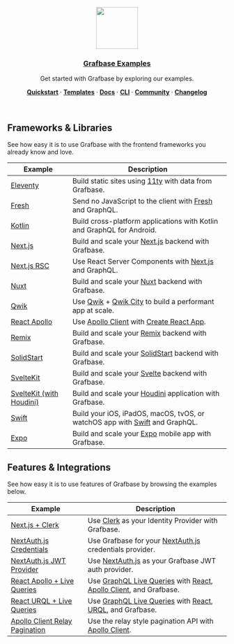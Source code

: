<p align="center">
  <a href="https://grafbase.com">
    <img src="https://grafbase.com/images/other/grafbase-logo-circle.png" height="96">
    <h3 align="center">Grafbase Examples</h3>
  </a>
</p>

<p align="center">
 Get started with Grafbase by exploring our examples.
</p>

<p align="center">
  <a href="https://grafbase.com/docs/quickstart/get-started"><strong>Quickstart</strong></a> ·
  <a href="/templates"><strong>Templates</strong></a> ·
  <a href="https://grafbase.com/docs"><strong>Docs</strong></a> ·
  <a href="https://grafbase.com/cli"><strong>CLI</strong></a> ·
  <a href="https://grafbase.com/community"><strong>Community</strong></a> ·
  <a href="https://grafbase.com/changelog"><strong>Changelog</strong></a>
</p>

<br/>

## Frameworks & Libraries

See how easy it is to use Grafbase with the frontend frameworks you already know and love.

| Example                                                 | Description                                                                                                                                  |
| ------------------------------------------------------- | -------------------------------------------------------------------------------------------------------------------------------------------- |
| [Eleventy](/examples/eleventy)                          | Build static sites using [11ty](https://www.11ty.dev) with data from Grafbase.                                                               |
| [Fresh](/examples/fresh)                                | Send no JavaScript to the client with [Fresh](https://grafbase.com/frameworks/fresh) and GraphQL.                                            |
| [Kotlin](/examples/kotlin)                              | Build cross-platform applications with Kotlin and GraphQL for Android.                                                                       |
| [Next.js](/examples/nextjs)                             | Build and scale your [Next.js](https://grafbase.com/frameworks/nextjs) backend with Grafbase.                                                |
| [Next.js RSC](/examples/nextjs-rsc)                     | Use React Server Components with [Next.js](https://grafbase.com/frameworks/nextjs) and GraphQL.                                              |
| [Nuxt](/examples/nuxt)                                  | Build and scale your [Nuxt](https://grafbase.com/frameworks/nuxt) backend with Grafbase.                                                     |
| [Qwik](/examples/qwik)                                  | Use [Qwik](https://qwik.builder.io) + [Qwik City](https://qwik.builder.io/qwikcity/overview/) to build a performant app at scale.            |
| [React Apollo](/examples/react-apollo)                  | Use [Apollo Client](https://www.apollographql.com/docs/react) with [Create React App](https://reactjs.org/docs/create-a-new-react-app.html). |
| [Remix](/examples/remix)                                | Build and scale your [Remix](https://grafbase.com/frameworks/remix) backend with Grafbase.                                                   |
| [SolidStart](/examples/solid-start)                     | Build and scale your [SolidStart](https://start.solidjs.com) backend with Grafbase.                                                          |
| [SvelteKit](/examples/sveltekit)                        | Build and scale your [Svelte](https://grafbase.com/frameworks/sveltekit) backend with Grafbase.                                              |
| [SvelteKit (with Houdini)](/examples/sveltekit-houdini) | Build and scale your [Houdini](https://grafbase.com/frameworks/sveltekit) application with Grafbase.                                         |
| [Swift](/examples/swift)                                | Build your iOS, iPadOS, macOS, tvOS, or watchOS app with [Swift](https://www.swift.org/) and GraphQL.                                        |
| [Expo](/examples/expo)                                  | Build and scale your [Expo](https://docs.expo.dev/) mobile app with Grafbase.                                                                |

## Features & Integrations

See how easy it is to use features of Grafbase by browsing the examples below.

| Example                                                                   | Description                                                                                                                                                                              |
| ------------------------------------------------------------------------- | ---------------------------------------------------------------------------------------------------------------------------------------------------------------------------------------- |
| [Next.js + Clerk](/examples/nextjs-clerk)                                 | Use [Clerk](https://clerk.dev/integrations/grafbase) as your Identity Provider with Grafbase.                                                                                            |
| [NextAuth.js Credentials](/examples/nextauthjs-credentials)               | Use Grafbase for your [NextAuth.js](https://nextauth.js.org) credentials provider.                                                                                                       |
| [NextAuth.js JWT Provider](/examples/nextauthjs-jwt-provider)             | Use [NextAuth.js](https://nextauth.js.org) as your Grafbase JWT auth provider.                                                                                                           |
| [React Apollo + Live Queries](/examples/react-apollo-live)                | Use [GraphQL Live Queries](https://grafbase.com/docs/realtime/live-queries) with [React](https://reactjs.org), [Apollo Client](https://www.apollographql.com/docs/react/), and Grafbase. |
| [React URQL + Live Queries](/examples/react-urql-live)                    | Use [GraphQL Live Queries](https://grafbase.com/docs/realtime/live-queries) with [React](https://reactjs.org/), [URQL](https://formidable.com/open-source/urql/), and Grafbase.          |
| [Apollo Client Relay Pagination](/examples/react-apollo-relay-pagination) | Use the relay style pagination API with [Apollo Client](https://www.apollographql.com/docs/react/pagination/cursor-based#relay-style-cursor-pagination).                                 |
